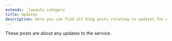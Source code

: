 ```yaml
---
extends: _layouts.category
title: Updates
description: Here you can find all blog posts relating to updates for AnonAddy. These posts are about any updates to the service.
---
```


These posts are about any updates to the service.
